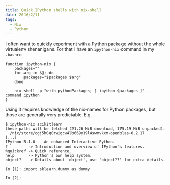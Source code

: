 ```yaml
---
title: Quick IPython shells with nix-shell
date: 2016/2/11
tags:
  - Nix
  - Python
---
```


I often want to quickly experiment with a Python package without the
whole virtualenv shenanigans. For that I have an `ipython-nix` command
in my `.bashrc`:


<pre><code class="bash">function ipython-nix {
    packages=""
    for arg in $@; do
        packages="$packages $arg"
    done

    nix-shell -p "with pythonPackages; [ ipython $packages ]" --command ipython
}
</code></pre>


Using it requires knowledge of the nix-names for Python packages, but
those are generally very predictable. E.g.

<pre><code class="console">$ ipython-nix scikitlearn
these paths will be fetched (21.26 MiB download, 175.19 MiB unpacked):
  /nix/store/cgj5h0q0rwigcw4lb669y19l4swmvkxm-openblas-0.2.17
[...]
IPython 5.1.0 -- An enhanced Interactive Python.
?         -> Introduction and overview of IPython's features.
%quickref -> Quick reference.
help      -> Python's own help system.
object?   -> Details about 'object', use 'object??' for extra details.

In [1]: import sklearn.dummy as dummy

In [2]:
</code></pre>
